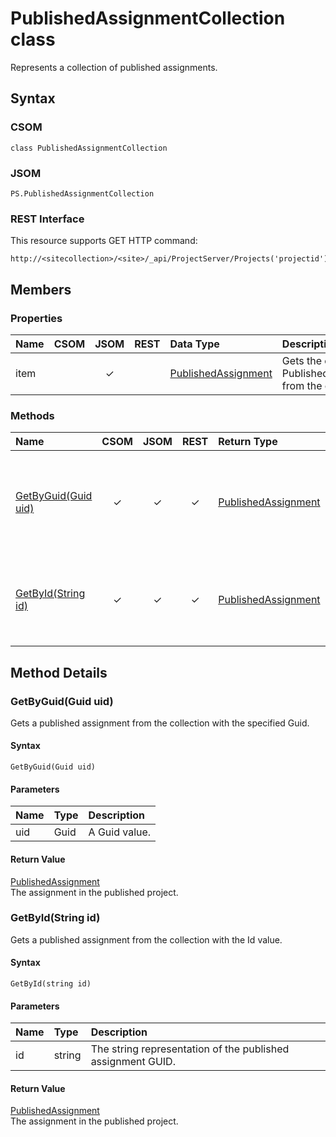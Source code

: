 # PublishedAssignmentCollection class

Represents a collection of published assignments.

## Syntax

### CSOM

```
class PublishedAssignmentCollection
```

### JSOM

```
PS.PublishedAssignmentCollection
```

### REST Interface

This resource supports GET HTTP command:

```
http://<sitecollection>/<site>/_api/ProjectServer/Projects('projectid')/Assignments
```

## Members

### Properties

<!-- The following table has left-aligned columns 1,5,6; and center-aligned columns 2,3,4. -->

|**Name**|**CSOM**|**JSOM**|**REST**|**Data Type**|**Description**|
|:-----|:-----:|:-----:|:-----:|:-----|:-----|
|item| |&#x2713;| |[PublishedAssignment](PublishedAssignment.md)|Gets the current PublishedAssignment from the collection.|


### Methods

|**Name**|**CSOM**|**JSOM**|**REST**|**Return Type**|**Description**|
|:----- |:-----: |:-----: |:-----: |:----- |:----- |
|[GetByGuid(Guid uid)](#getbyguid)|&#x2713;|&#x2713;|&#x2713;|[PublishedAssignment](PublishedAssignment.md)|Gets a published assignment from the collection with the specified Guid.|
|[GetById(String id)](#getbyid)|&#x2713;|&#x2713;|&#x2713;|[PublishedAssignment](PublishedAssignment.md)|Gets a published assignment from the collection with the Id value.|


## Method Details

### <a name="getbyguid"></a> GetByGuid(Guid uid)

Gets a published assignment from the collection with the specified Guid.

#### Syntax

```
GetByGuid(Guid uid)
```

#### Parameters

|**Name** |**Type**|**Description**|
|:------ |:----|:------ |
|uid| Guid|A Guid value.

#### Return Value

[PublishedAssignment](PublishedAssignment.md)<br />
The assignment in the published project.


### <a name="getbyid"></a>GetById(String id)

Gets a published assignment from the collection with the Id value.

#### Syntax

```
GetById(string id)
```

#### Parameters

|**Name** |**Type**|**Description**|
|:------ |:----|:------ |
|id| string|The string representation of the published assignment GUID.

#### Return Value

[PublishedAssignment](PublishedAssignment.md)<br />
The assignment in the published project.

